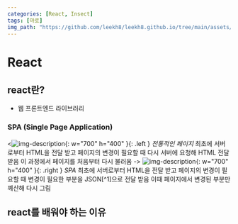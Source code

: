 ```yaml
---
categories: [React, Insect]
tags: [마로]
img_path: "https://github.com/leekh8/leekh8.github.io/tree/main/assets/lib/post-img/"
---
```


# React

## react란?

- 웹 프론트엔드 라이브러리

### SPA (Single Page Application)

<![img-description](1.png){: w="700" h="400" }{: .left }
_전통적인 페이지_
최초에 서버로부터 HTML을 전달 받고 페이지의 변경이 필요할 때 다시 서버에 요청해 HTML 전달 받음
이 과정에서 페이지를 처음부터 다시 불러옴
->
![img-description](2.png){: w="700" h="400" }{: .right }
_SPA_
최초에 서버로부터 HTML을 전달 받고 페이지의 변경이 필요할 때 변경이 필요한 부분을 JSON[^1]으로 전달 받음
이때 페이지에서 변경된 부분만 꼐산해 다시 그림

## react를 배워야 하는 이유
